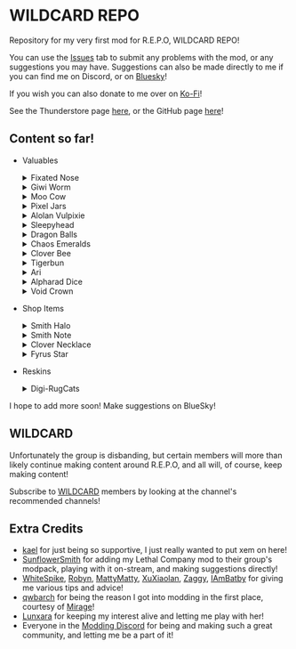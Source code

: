 # WILDCARD REPO

Repository for my very first mod for R.E.P.O, WILDCARD REPO!

You can use the [Issues](https://github.com/TheDebbyCase/REPOWildCardMod/issues) tab to submit any problems with the mod, or any suggestions you may have.
Suggestions can also be made directly to me if you can find me on Discord, or on [Bluesky](https://bsky.app/profile/thedebbycase.bsky.social)!

If you wish you can also donate to me over on [Ko-Fi](https://ko-fi.com/thedebbycase)!

See the Thunderstore page [here](https://thunderstore.io/c/repo/p/deB/WILDCARD_REPO),
or the GitHub page [here](https://github.com/TheDebbyCase/REPOWildCardMod)!

## Content so far!

- Valuables
	<details>
	<summary>Fixated Nose</summary>
	
	Original design by [iamfixated](https://bsky.app/profile/iamfixated.bsky.social),  
	Honk

	![Preview](https://raw.githubusercontent.com/TheDebbyCase/REPOWildCardMod/main/Images/FixatedNosePreview.png)
	
	</details>
	
	<details>
	<summary>Giwi Worm</summary>
	
	Original design by [Giwi](https://www.twitch.tv/giwi),  
	She writhes

	![Preview](https://raw.githubusercontent.com/TheDebbyCase/REPOWildCardMod/main/Images/GiwiWormPreview.png)
	
	</details>

	<details>
	<summary>Moo Cow</summary>
	
	Original design by [kael](https://www.twitch.tv/kael),  
	Don't let it fly away!

	![Preview](https://raw.githubusercontent.com/TheDebbyCase/REPOWildCardMod/main/Images/MooCowPreview.png)
	
	</details>

	<details>
	<summary>Pixel Jars</summary>
	
	Original designs by [kael](https://www.twitch.tv/kael),  
	Tasty...

	![Preview](https://raw.githubusercontent.com/TheDebbyCase/REPOWildCardMod/main/Images/PixelJarPreview.png)
	
	</details>

	<details>
	<summary>Alolan Vulpixie</summary>
	
	Original design by [Game Freak](https://www.gamefreak.co.jp),  
	If you drop her, make sure to drop her again

	![Preview](https://raw.githubusercontent.com/TheDebbyCase/REPOWildCardMod/main/Images/AlolanVulpixiePreview.png)
	
	</details>

	<details>
	<summary>Sleepyhead</summary>
	
	Original design by [Clauvio](https://www.twitch.tv/clauvio)  
	Shhh they sleepin

	![Preview](https://raw.githubusercontent.com/TheDebbyCase/REPOWildCardMod/main/Images/SleepyheadPreview.png)
	
	</details>

	<details>
	<summary>Dragon Balls</summary>
	
	Original designs by [Akira Toriyama](https://en.wikipedia.org/wiki/Akira_Toriyama)  
	Collect all 7!

	![Preview](https://raw.githubusercontent.com/TheDebbyCase/REPOWildCardMod/main/Images/SleepyheadPreview.png)
	
	</details>

	<details>
	<summary>Chaos Emeralds</summary>
	
	Original design by [semiwork](https://semiwork.se/)  
	Collect all 7 AND go fast!

	![Preview](https://raw.githubusercontent.com/TheDebbyCase/REPOWildCardMod/main/Images/ChaosEmeraldPreview.png)
	
	</details>

	<details>
	<summary>Clover Bee</summary>
	
	Original design by [Cloverinari](https://www.twitch.tv/cloverinari)  
	Fly like a bee, sting like a bee

	![Preview](https://raw.githubusercontent.com/TheDebbyCase/REPOWildCardMod/main/Images/CloverBeePreview.png)
	
	</details>

	<details>
	<summary>Tigerbun</summary>
	
	Original design by [FairyLatte](https://www.twitch.tv/fairylatte)  
	This one bites back

	![Preview](https://raw.githubusercontent.com/TheDebbyCase/REPOWildCardMod/main/Images/TigerbunPreview.png)
	
	</details>

	<details>
	<summary>Ari</summary>
	
	Original design by [JaidenAnimations](https://www.youtube.com/channel/UCGwu0nbY2wSkW8N-cghnLpA)  
	Be nice this one's real

	![Preview](https://raw.githubusercontent.com/TheDebbyCase/REPOWildCardMod/main/Images/AriPreview.png)
	
	</details>

	<details>
	<summary>Alpharad Dice</summary>
	
	Original design by [Nintendo](https://www.nintendo.com)  
	Gambling! In R.E.P.O?

	![Preview](https://raw.githubusercontent.com/TheDebbyCase/REPOWildCardMod/main/Images/AlpharadDicePreview.png)
	
	</details>

	<details>
	<summary>Void Crown</summary>
	
	Original design by Unknown, if anyone knows who made Void's YouTube banner let me know
	A crown for the greatest of gamers

	![Preview](https://raw.githubusercontent.com/TheDebbyCase/REPOWildCardMod/main/Images/VoidCrownPreview.png)
	
	</details>

- Shop Items
	<details>
	<summary>Smith Halo</summary>
	
	Original design by [kael](https://www.twitch.tv/kael),  
	It may be melting but it still packs a punch

	![Preview](https://raw.githubusercontent.com/TheDebbyCase/REPOWildCardMod/main/Images/SmithHaloPreview.png)
	
	</details>

	<details>
	<summary>Smith Note</summary>
	
	Original design by me!  
	Not to be taken seriously

	![Preview](https://raw.githubusercontent.com/TheDebbyCase/REPOWildCardMod/main/Images/SmithNotePreview.png)
	
	</details>

	<details>
	<summary>Clover Necklace</summary>
	
	Original designs by [hodusae](https://hodusae.carrd.co/)  
	Yes the bees

	![Preview](https://raw.githubusercontent.com/TheDebbyCase/REPOWildCardMod/main/Images/CloverNecklacePreview.png)
	
	</details>

	<details>
	<summary>Fyrus Star</summary>
	
	Design inspired by [sketchyy](https://x.com/sketchyypng)  
	The practicality is questionable

	![Preview](https://raw.githubusercontent.com/TheDebbyCase/REPOWildCardMod/main/Images/FyrusStarPreview.png)
	
	</details>

- Reskins
	<details>
	<summary>Digi-RugCats</summary>
	
	Original designs by [kael](https://www.twitch.tv/kael),  
	Maybe now you want to kill them less..?

	![Preview](https://raw.githubusercontent.com/TheDebbyCase/REPOWildCardMod/main/Images/DigiRugCatPreview.png)
	
	</details>

I hope to add more soon! Make suggestions on BlueSky!

## WILDCARD

Unfortunately the group is disbanding, but certain members will more than likely continue making content around R.E.P.O, and all will, of course, keep making content!

Subscribe to [WILDCARD](https://www.youtube.com/@WILDCARDorg) members by looking at the channel's recommended channels!

## Extra Credits

- [kael](https://bsky.app/profile/kael3.bsky.social) for just being so supportive, I just really wanted to put xem on here!
- [SunflowerSmith](https://www.twitch.tv/sunflowersmith) for adding my Lethal Company mod to their group's modpack, playing with it on-stream, and making suggestions directly!
- [WhiteSpike](https://thunderstore.io/c/lethal-company/p/WhiteSpike), [Robyn](https://thunderstore.io/c/lethal-company/p/Mom_Llama), [MattyMatty](https://thunderstore.io/c/lethal-company/p/mattymatty/), [XuXiaolan](https://thunderstore.io/c/lethal-company/p/XuXiaolan), [Zaggy](https://thunderstore.io/c/lethal-company/p/Zaggy1024), [IAmBatby](https://thunderstore.io/c/lethal-company/p/IAmBatby/) for giving me various tips and advice!
- [qwbarch](https://thunderstore.io/c/lethal-company/p/qwbarch) for being the reason I got into modding in the first place, courtesy of [Mirage](https://thunderstore.io/c/lethal-company/p/qwbarch/Mirage)!
- [Lunxara](https://www.twitch.tv/lunxara) for keeping my interest alive and letting me play with her!
- Everyone in the [Modding Discord](https://discord.gg/lcmod) for being and making such a great community, and letting me be a part of it!